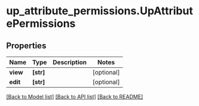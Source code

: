 # up_attribute_permissions.UpAttributePermissions

## Properties
Name | Type | Description | Notes
------------ | ------------- | ------------- | -------------
**view** | **[str]** |  | [optional] 
**edit** | **[str]** |  | [optional] 

[[Back to Model list]](../README.md#documentation-for-models) [[Back to API list]](../README.md#documentation-for-api-endpoints) [[Back to README]](../README.md)


